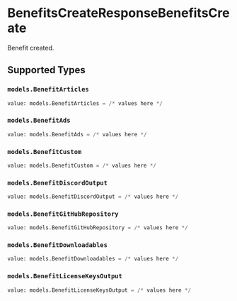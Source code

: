 # BenefitsCreateResponseBenefitsCreate

Benefit created.


## Supported Types

### `models.BenefitArticles`

```python
value: models.BenefitArticles = /* values here */
```

### `models.BenefitAds`

```python
value: models.BenefitAds = /* values here */
```

### `models.BenefitCustom`

```python
value: models.BenefitCustom = /* values here */
```

### `models.BenefitDiscordOutput`

```python
value: models.BenefitDiscordOutput = /* values here */
```

### `models.BenefitGitHubRepository`

```python
value: models.BenefitGitHubRepository = /* values here */
```

### `models.BenefitDownloadables`

```python
value: models.BenefitDownloadables = /* values here */
```

### `models.BenefitLicenseKeysOutput`

```python
value: models.BenefitLicenseKeysOutput = /* values here */
```


